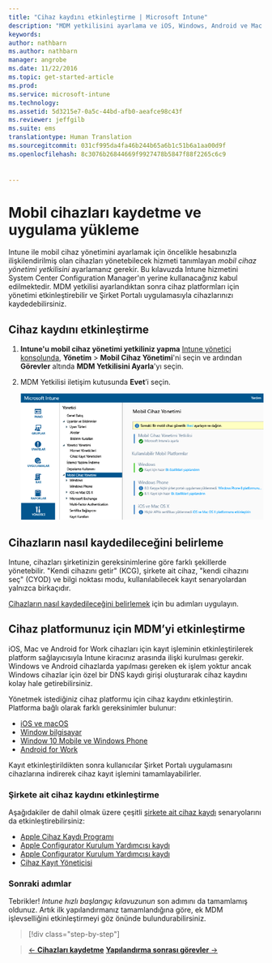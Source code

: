 ```yaml
---
title: "Cihaz kaydını etkinleştirme | Microsoft Intune"
description: "MDM yetkilisini ayarlama ve iOS, Windows, Android ve Mac cihazları için kaydı etkinleştirme."
keywords: 
author: nathbarn
ms.author: nathbarn
manager: angrobe
ms.date: 11/22/2016
ms.topic: get-started-article
ms.prod: 
ms.service: microsoft-intune
ms.technology: 
ms.assetid: 5d3215e7-0a5c-44bd-afb0-aeafce98c43f
ms.reviewer: jeffgilb
ms.suite: ems
translationtype: Human Translation
ms.sourcegitcommit: 031cf995da4fa46b244b65a6b1c51b6a1aa00d9f
ms.openlocfilehash: 8c3076b26844669f9927478b5847f88f2265c6c9


---
```


# <a name="enroll-mobile-devices-and-install-an-app"></a>Mobil cihazları kaydetme ve uygulama yükleme
Intune ile mobil cihaz yönetimini ayarlamak için öncelikle hesabınızla ilişkilendirilmiş olan cihazları yönetebilecek hizmeti tanımlayan *mobil cihaz yönetimi yetkilisini* ayarlamanız gerekir. Bu kılavuzda Intune hizmetini System Center Configuration Manager'ın yerine kullanacağınız kabul edilmektedir. MDM yetkilisi ayarlandıktan sonra cihaz platformları için yönetimi etkinleştirebilir ve Şirket Portalı uygulamasıyla cihazlarınızı kaydedebilirsiniz.

## <a name="enable-device-enrollment"></a>Cihaz kaydını etkinleştirme

1. **Intune'u mobil cihaz yönetimi yetkiliniz yapma**
    [Intune yönetici konsolunda](https://manage.microsoft.com/), **Yönetim** > **Mobil Cihaz Yönetimi**'ni seçin ve ardından **Görevler** altında **MDM Yetkilisini Ayarla**'yı seçin.  

2. MDM Yetkilisi iletişim kutusunda **Evet**’i seçin.

    ![Yönetim konsolu. mdm olarak Intune’u ayarlama](./media/mdmAuthority.png)

## <a name="choose-how-to-enroll-devices"></a>Cihazların nasıl kaydedileceğini belirleme

Intune, cihazları şirketinizin gereksinimlerine göre farklı şekillerde yönetebilir. "Kendi cihazını getir" (KCG), şirkete ait cihaz, "kendi cihazını seç" (CYOD) ve bilgi noktası modu, kullanılabilecek kayıt senaryolardan yalnızca birkaçıdır.

[Cihazların nasıl kaydedileceğini belirlemek](choose-how-to-enroll-devices1.md) için bu adımları uygulayın.

## <a name="enable-mdm-for-your-device-platform"></a>Cihaz platformunuz için MDM’yi etkinleştirme
iOS, Mac ve Android for Work cihazları için kayıt işleminin etkinleştirilerek platform sağlayıcısıyla Intune kiracınız arasında ilişki kurulması gerekir. Windows ve Android cihazlarda yapılması gereken ek işlem yoktur ancak Windows cihazlar için özel bir DNS kaydı girişi oluşturarak cihaz kaydını kolay hale getirebilirsiniz.

Yönetmek istediğiniz cihaz platformu için cihaz kaydını etkinleştirin. Platforma bağlı olarak farklı gereksinimler bulunur:

-  [iOS ve macOS](https://docs.microsoft.com/intune/deploy-use/set-up-ios-and-mac-management-with-microsoft-intune.md)
-  [Window bilgisayar](https://docs.microsoft.com/intune/deploy-use/set-up-windows-device-management-with-microsoft-intune)
-  [Window 10 Mobile ve Windows Phone](https://docs.microsoft.com/intune/deploy-use/set-up-windows-phone-management-with-microsoft-intune)
- [Android for Work](https://docs.microsoft.com/intune/deploy-use/set-up-android-for-work)

Kayıt etkinleştirildikten sonra kullanıcılar Şirket Portalı uygulamasını cihazlarına indirerek cihaz kayıt işlemini tamamlayabilirler.

### <a name="enable-company-owned-device-enrollment"></a>Şirkete ait cihaz kaydını etkinleştirme
Aşağıdakiler de dahil olmak üzere çeşitli [şirkete ait cihaz kaydı](https://docs.microsoft.com/intune/deploy-use/manage-corporate-owned-devices) senaryolarını da etkinleştirebilirsiniz:
- [Apple Cihaz Kaydı Programı](https://docs.microsoft.com/intune/deploy-use/ios-device-enrollment-program-in-microsoft-intune)
- [Apple Configurator Kurulum Yardımcısı kaydı](https://docs.microsoft.com/intune/deploy-use/ios-setup-assistant-enrollment-in-microsoft-intune)
- [Apple Configurator Kurulum Yardımcısı kaydı](https://docs.microsoft.com/intune/deploy-use/ios-direct-enrollment-in-microsoft-intune)
- [Cihaz Kayıt Yöneticisi](https://docs.microsoft.com/intune/deploy-use/enroll-corporate-owned-devices-with-the-device-enrollment-manager-in-microsoft-intune)

### <a name="next-steps"></a>Sonraki adımlar
Tebrikler! *Intune hızlı başlangıç kılavuzunun* son adımını da tamamlamış oldunuz. Artık ilk yapılandırmanız tamamlandığına göre, ek MDM işlevselliğini etkinleştirmeyi göz önünde bulundurabilirsiniz.

>[!div class="step-by-step"]

>[&larr; **Cihazları kaydetme**](.\start-with-a-paid-subscription-to-microsoft-intune-step-8.md)     [**Yapılandırma sonrası görevler** &rarr;](.\post-configuration-tasks.md)  



<!--HONumber=Dec16_HO1-->


